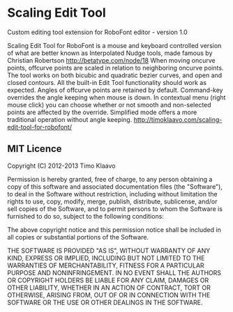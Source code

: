Scaling Edit Tool
=================
Custom editing tool extension for RoboFont editor - version 1.0

Scaling Edit Tool for RoboFont is a mouse and keyboard controlled version of what are better known
as Interpolated Nudge tools, made famous by Christian Robertson http://betatype.com/node/18
When moving oncurve points, offcurve points are scaled in relation to neighboring oncurve points.
The tool works on both bicubic and quadratic bezier curves, and open and closed contours.
All the built-in Edit Tool functionality should work as expected.
Angles of offcurve points are retained by default. Command-key overrides the angle keeping when
mouse is down. In contextual menu (right mouse click) you can choose whether or not smooth and
non-selected points are affected by the override. Simplified mode offers a more traditional
operation without angle keeping. http://timoklaavo.com/scaling-edit-tool-for-robofont/


MIT Licence
-----------
Copyright (C) 2012-2013 Timo Klaavo

Permission is hereby granted, free of charge, to any person obtaining
a copy of this software and associated documentation files (the
"Software"), to deal in the Software without restriction, including
without limitation the rights to use, copy, modify, merge, publish,
distribute, sublicense, and/or sell copies of the Software, and to
permit persons to whom the Software is furnished to do so, subject to
the following conditions:

The above copyright notice and this permission notice shall be included
in all copies or substantial portions of the Software.

THE SOFTWARE IS PROVIDED "AS IS", WITHOUT WARRANTY OF ANY KIND,
EXPRESS OR IMPLIED, INCLUDING BUT NOT LIMITED TO THE WARRANTIES OF
MERCHANTABILITY, FITNESS FOR A PARTICULAR PURPOSE AND NONINFRINGEMENT.
IN NO EVENT SHALL THE AUTHORS OR COPYRIGHT HOLDERS BE LIABLE FOR ANY
CLAIM, DAMAGES OR OTHER LIABILITY, WHETHER IN AN ACTION OF CONTRACT,
TORT OR OTHERWISE, ARISING FROM, OUT OF OR IN CONNECTION WITH THE
SOFTWARE OR THE USE OR OTHER DEALINGS IN THE SOFTWARE.